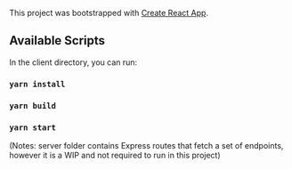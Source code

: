 This project was bootstrapped with [Create React App](https://github.com/facebook/create-react-app).

## Available Scripts

In the client directory, you can run:

### `yarn install`
### `yarn build`
### `yarn start`

(Notes: server folder contains Express routes that fetch a set of endpoints, however it is a WIP and not required to run in this project)